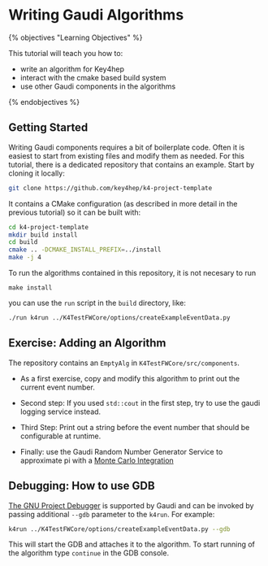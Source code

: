 # Writing Gaudi Algorithms


{% objectives "Learning Objectives" %}

This tutorial will teach you how to:

* write an algorithm for Key4hep
* interact with the cmake based build system 
* use other Gaudi components in the algorithms 

{% endobjectives %}


## Getting Started

Writing Gaudi components requires a bit of boilerplate code.
Often it is easiest to start from existing files and modify them as needed.
For this tutorial, there is a dedicated repository that contains an example.
Start by cloning it locally:

```bash
git clone https://github.com/key4hep/k4-project-template
```

It contains a CMake configuration (as described in more detail in the previous tutorial) so it can be built with:

```bash
cd k4-project-template
mkdir build install
cd build
cmake .. -DCMAKE_INSTALL_PREFIX=../install
make -j 4
```

To run the algorithms contained in this repository, it is not necesary to run

```
make install
```

you can use the `run` script in the `build` directory, like:

```bash
./run k4run ../K4TestFWCore/options/createExampleEventData.py 

```


## Exercise: Adding an Algorithm

The repository contains an `EmptyAlg` in `K4TestFWCore/src/components`.


* As a first exercise, copy and modify this algorithm to print out the current event number.

* Second step: If you used `std::cout` in the first step, try to use the gaudi logging service instead.

* Third Step: Print out a string before the event number that should be configurable at runtime.

* Finally: use the Gaudi Random Number Generator Service to approximate pi with a [Monte Carlo Integration](https://en.wikipedia.org/wiki/Monte_Carlo_integration)


## Debugging: How to use GDB

[The GNU Project Debugger](https://www.sourceware.org/gdb/) is supported by
Gaudi and can be invoked by passing additional `--gdb` parameter to the `k4run`.
For example:
```bash
k4run ../K4TestFWCore/options/createExampleEventData.py --gdb
```
This will start the GDB and attaches it to the algorithm. To start running of
the algorithm type `continue` in the GDB console.

